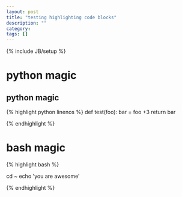 ```yaml
---
layout: post
title: "testing highlighting code blocks"
description: ""
category: 
tags: []
---
```

{% include JB/setup %}
# python magic

## python magic

{% highlight python linenos %}
def test(foo):
    bar = foo +3
    return bar

{% endhighlight %}

# bash magic

{% highlight bash %}

cd ~
echo 'you are awesome'

{% endhighlight %}

